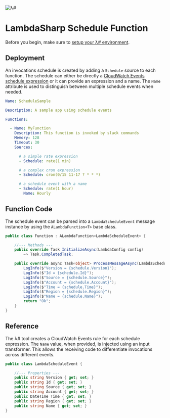 ![λ#](../../Docs/LambdaSharp_v2_small.png)

# LambdaSharp Schedule Function

Before you begin, make sure to [setup your λ# environment](../../Bootstrap/).

## Deployment

An invocations schedule is created by adding a `Schedule` source to each function. The schedule can either be directly a [CloudWatch Events schedule expression](https://docs.aws.amazon.com/AmazonCloudWatch/latest/events/ScheduledEvents.html) or it can provide an expression and a name. The `Name` attribute is used to distinguish between multiple schedule events when needed.

```yaml
Name: ScheduleSample

Description: A sample app using schedule events

Functions:

  - Name: MyFunction
    Description: This function is invoked by slack commands
    Memory: 128
    Timeout: 30
    Sources:

      # a simple rate expression
      - Schedule: rate(1 min)

      # a complex cron expression
      - Schedule: cron(0/15 11-17 ? * * *)

      # a schedule event with a name
      - Schedule: rate(1 hour)
        Name: Hourly
```

## Function Code

The schedule event can be parsed into a `LambdaScheduleEvent` message instance by using the `ALambdaFunction<T>` base class.

```csharp
public class Function : ALambdaFunction<LambdaScheduleEvent> {

    //--- Methods ---
    public override Task InitializeAsync(LambdaConfig config)
        => Task.CompletedTask;

    public override async Task<object> ProcessMessageAsync(LambdaScheduleEvent schedule, ILambdaContext context) {
        LogInfo($"Version = {schedule.Version}");
        LogInfo($"Id = {schedule.Id}");
        LogInfo($"Source = {schedule.Source}");
        LogInfo($"Account = {schedule.Account}");
        LogInfo($"Time = {schedule.Time}");
        LogInfo($"Region = {schedule.Region}");
        LogInfo($"Name = {schedule.Name}");
        return "Ok";
    }
}
```

## Reference

The λ# tool creates a CloudWatch Events rule for each schedule expression. The `Name` value, when provided, is injected using an input transformer. This allows the receiving code to differentiate invocations across different events.

```csharp
public class LambdaScheduleEvent {

    //--- Properties ---
    public string Version { get; set; }
    public string Id { get; set; }
    public string Source { get; set; }
    public string Account { get; set; }
    public DateTime Time { get; set; }
    public string Region { get; set; }
    public string Name { get; set; }
}
```
